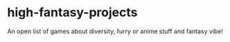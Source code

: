 # high-fantasy-projects
An open list of games about diversity, furry or anime stuff and fantasy vibe!
